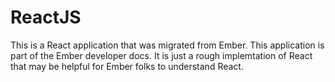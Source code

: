 # ReactJS

This is a React application that was migrated from Ember. This application is part of the Ember developer docs. It is just a rough implemtation of React that may be
helpful for Ember folks to understand React.
